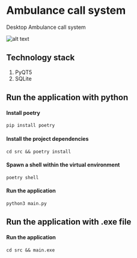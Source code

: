 # Ambulance call system

Desktop Ambulance call system

![alt text](https://img.shields.io/badge/python-3.9.7-green)

## Technology stack

1. PyQT5
2. SQLite

## Run the application with python
#### Install poetry
```shell
pip install poetry
```
 
#### Install the project dependencies
```shell
cd src && poetry install
```

#### Spawn a shell within the virtual environment
```shell
poetry shell
```

#### Run the application
```shell
python3 main.py
```

## Run the application with .exe file
#### Run the application
```shell
cd src && main.exe
```
